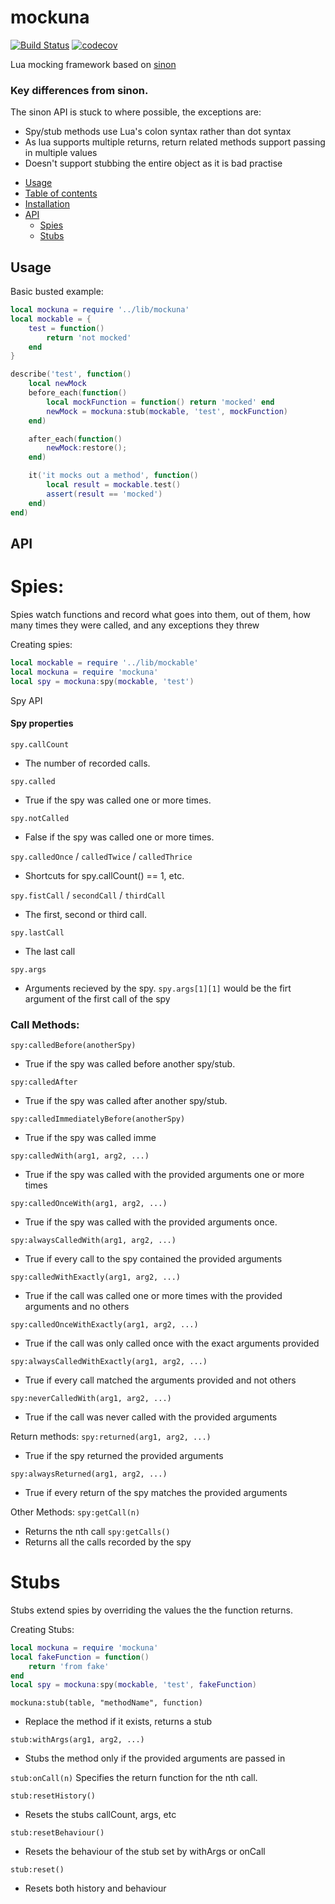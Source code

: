 # mockuna
[![Build Status](https://travis-ci.org/kraftman/mockuna.svg?branch=master)](https://travis-ci.org/kraftman/mokuna) [![codecov](https://codecov.io/gh/kraftman/mockuna/branch/master/graph/badge.svg)](https://codecov.io/gh/kraftman/mockuna)

Lua mocking framework based on [sinon](http://sinonjs.org/)

### Key differences from sinon.
The sinon API is stuck to where possible, the exceptions are:
- Spy/stub methods use Lua's colon syntax rather than dot syntax
- As lua supports multiple returns, return related methods support passing in multiple values
- Doesn't support stubbing the entire object as it is bad practise

<!--ts-->
   * [Usage](#usage)
   * [Table of contents](#table-of-contents)
   * [Installation](#installation)
   * [API](#api)
      * [Spies](#spies)
      * [Stubs](#stubs)
<!--te-->

## Usage
Basic busted example:

```lua
local mockuna = require '../lib/mockuna'
local mockable = {
    test = function()
        return 'not mocked'
    end
}

describe('test', function()
    local newMock
    before_each(function()
        local mockFunction = function() return 'mocked' end
        newMock = mockuna:stub(mockable, 'test', mockFunction)
    end)

    after_each(function()
        newMock:restore();
    end)

    it('it mocks out a method', function()
        local result = mockable.test()
        assert(result == 'mocked')
    end)
end)

```

## API

Spies:
======

Spies watch functions and record what goes into them, out of them, 
how many times they were called, and any exceptions they threw

Creating spies:

```lua
local mockable = require '../lib/mockable'
local mockuna = require 'mockuna'
local spy = mockuna:spy(mockable, 'test')
```

Spy API

#### Spy properties

`spy.callCount`
- The number of recorded calls.

`spy.called`
- True if the spy was called one or more times.

`spy.notCalled`
- False if the spy was called one or more times.

`spy.calledOnce` / `calledTwice` / `calledThrice`
- Shortcuts for spy.callCount() == 1, etc.

`spy.fistCall` / `secondCall` / `thirdCall`
- The first, second or third call.

`spy.lastCall`
- The last call

`spy.args`
- Arguments recieved by the spy. `spy.args[1][1]` would be the firt argument of the first call of the spy

### Call Methods:

`spy:calledBefore(anotherSpy)`
- True if the spy was called before another spy/stub.

`spy:calledAfter`
- True if the spy was called after another spy/stub.

`spy:calledImmediatelyBefore(anotherSpy)`
- True if the spy was called imme

`spy:calledWith(arg1, arg2, ...)`
- True if the spy was called with the provided arguments one or more times

`spy:calledOnceWith(arg1, arg2, ...)`
- True if the spy was called with the provided arguments once.

`spy:alwaysCalledWith(arg1, arg2, ...)`
- True if every call to the spy contained the provided arguments

`spy:calledWithExactly(arg1, arg2, ...)`
- True if the call was called one or more times with the provided arguments and no others

`spy:calledOnceWithExactly(arg1, arg2, ...)`
- True if the call was only called once with the exact arguments provided

`spy:alwaysCalledWithExactly(arg1, arg2, ...)`
- True if every call matched the arguments provided and not others

`spy:neverCalledWith(arg1, arg2, ...)`
- True if the call was never called with the provided arguments

Return methods:
`spy:returned(arg1, arg2, ...)`
- True if the spy returned the provided arguments

`spy:alwaysReturned(arg1, arg2, ...)`
- True if every return of the spy matches the provided arguments

Other Methods:
`spy:getCall(n)`
- Returns the nth call
`spy:getCalls()`
- Returns all the calls recorded by the spy


Stubs
=====

Stubs extend spies by overriding the values the the function returns.

Creating Stubs:

```lua
local mockuna = require 'mockuna'
local fakeFunction = function()
    return 'from fake'
end
local spy = mockuna:spy(mockable, 'test', fakeFunction)
```

`mockuna:stub(table, "methodName", function)`
- Replace the method if it exists, returns a stub

`stub:withArgs(arg1, arg2, ...)`
- Stubs the method only if the provided arguments are passed in

`stub:onCall(n)`
Specifies the return function for the nth call.

`stub:resetHistory()`
- Resets the stubs callCount, args, etc

`stub:resetBehaviour()`
- Resets the behaviour of the stub set by withArgs or onCall

`stub:reset()`
- Resets both history and behaviour